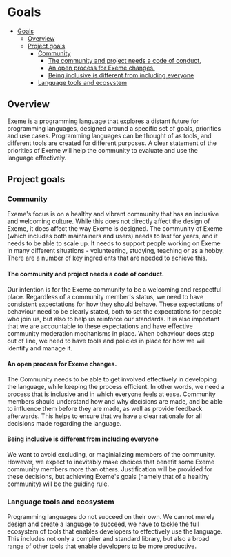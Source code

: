 <!-- Part of the Exeme language project, under the MIT license. See '/LICENSE' for
license information. SPDX-License-Identifier: MIT License. -->

# Goals

- [Goals](#goals)
  - [Overview](#overview)
  - [Project goals](#project-goals)
    - [Community](#community)
      - [The community and project needs a code of conduct.](#the-community-and-project-needs-a-code-of-conduct)
      - [An open process for Exeme changes.](#an-open-process-for-exeme-changes)
      - [Being inclusive is different from including everyone](#being-inclusive-is-different-from-including-everyone)
    - [Language tools and ecosystem](#language-tools-and-ecosystem)

## Overview

Exeme is a programming language that explores a distant future for programming languages, designed around a specific set of goals, priorities and use cases. Programming languages can be thought of as tools, and different tools are created for different purposes. A clear statement of the priorities of Exeme will help the community to evaluate and use the language effectively.

## Project goals

### Community

Exeme's focus is on a healthy and vibrant community that has an inclusive and welcoming culture. While this does not directly affect the design of Exeme, it does affect the way Exeme is designed. The community of Exeme (which includes both maintainers and users) needs to last for years, and it needs to be able to scale up. It needs to support people working on Exeme in many different situations - volunteering, studying, teaching or as a hobby. There are a number of key ingredients that are needed to achieve this.

#### The community and project needs a code of conduct.

Our intention is for the Exeme community to be a welcoming and respectful place. Regardless of a community member's status, we need to have consistent expectations for how they should behave. These expectations of behaviour need to be clearly stated, both to set the expectations for people who join us, but also to help us reinforce our standards. It is also important that we are accountable to these expectations and have effective community moderation mechanisms in place. When behaviour does step out of line, we need to have tools and policies in place for how we will identify and manage it.

#### An open process for Exeme changes.

The Community needs to be able to get involved effectively in developing the language, while keeping the process efficient. In other words, we need a process that is inclusive and in which everyone feels at ease. Community members should understand how and why decisions are made, and be able to influence them before they are made, as well as provide feedback afterwards. This helps to ensure that we have a clear rationale for all decisions made regarding the language.

#### Being inclusive is different from including everyone

We want to avoid excluding, or maginializing members of the community. However, we expect to inevitably make choices that benefit some Exeme community members more than others. Justification will be provided for these decisions, but achieving Exeme's goals (namely that of a healthy community) will be the guiding rule.

### Language tools and ecosystem

Programming languages do not succeed on their own. We cannot merely design and create a language to succeed, we have to tackle the full ecosystem of tools that enables developers to effectively use the language. This includes not only a compiler and standard library, but also a broad range of other tools that enable developers to be more productive.